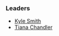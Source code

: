 ### Leaders
* [Kyle Smith](mailto://kyle.smith@owasp.org)
* [Tiana Chandler](mailto://tiana.chandler@owasp.org)


